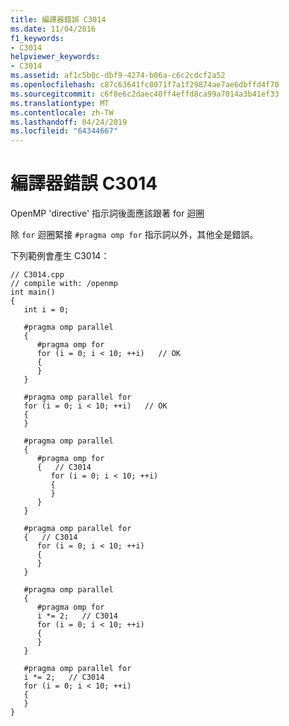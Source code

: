 ```yaml
---
title: 編譯器錯誤 C3014
ms.date: 11/04/2016
f1_keywords:
- C3014
helpviewer_keywords:
- C3014
ms.assetid: af1c5b0c-dbf9-4274-b06a-c6c2cdcf2a52
ms.openlocfilehash: c87c63641fc8071f7a1f29874ae7ae6dbffd4f70
ms.sourcegitcommit: c6f8e6c2daec40ff4effd8ca99a7014a3b41ef33
ms.translationtype: MT
ms.contentlocale: zh-TW
ms.lasthandoff: 04/24/2019
ms.locfileid: "64344667"
---
```

# <a name="compiler-error-c3014"></a>編譯器錯誤 C3014

OpenMP 'directive' 指示詞後面應該跟著 for 迴圈

除 `for` 迴圈緊接 `#pragma omp for` 指示詞以外，其他全是錯誤。

下列範例會產生 C3014：

```
// C3014.cpp
// compile with: /openmp
int main()
{
   int i = 0;

   #pragma omp parallel
   {
      #pragma omp for
      for (i = 0; i < 10; ++i)   // OK
      {
      }
   }

   #pragma omp parallel for
   for (i = 0; i < 10; ++i)   // OK
   {
   }

   #pragma omp parallel
   {
      #pragma omp for
      {   // C3014
         for (i = 0; i < 10; ++i)
         {
         }
      }
   }

   #pragma omp parallel for
   {   // C3014
      for (i = 0; i < 10; ++i)
      {
      }
   }

   #pragma omp parallel
   {
      #pragma omp for
      i *= 2;   // C3014
      for (i = 0; i < 10; ++i)
      {
      }
   }

   #pragma omp parallel for
   i *= 2;   // C3014
   for (i = 0; i < 10; ++i)
   {
   }
}
```